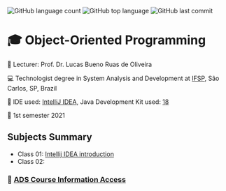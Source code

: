 ![GitHub language count](https://img.shields.io/github/languages/count/jmmarao/ws-object-oriented-programming)
![GitHub top language](https://img.shields.io/github/languages/top/jmmarao/ws-object-oriented-programming)
![GitHub last commit](https://img.shields.io/github/last-commit/jmmarao/ws-object-oriented-programming)

# :mortar_board: Object-Oriented Programming

:triangular_flag_on_post: Lecturer: Prof. Dr. Lucas Bueno Ruas de Oliveira

:computer: Technologist degree in System Analysis and Development at [IFSP](https://www.ifsp.edu.br/), São Carlos, SP, Brazil

:ticket: IDE used: [IntelliJ IDEA](https://www.jetbrains.com/pt-br/idea/), Java Development Kit used: [18](https://www.oracle.com/java/technologies/downloads/)

:calendar: 1st semester 2021

## Subjects Summary

- Class 01: [Intellij IDEA introduction](https://github.com/jmmarao/ws-object-oriented-programming/tree/main/src/main/java/br/edu/ifsp/class01)
- Class 02:
### :link: [ADS Course Information Access](https://scl.ifsp.edu.br/index.php/cursos.html?id=116:ads&catid=61)